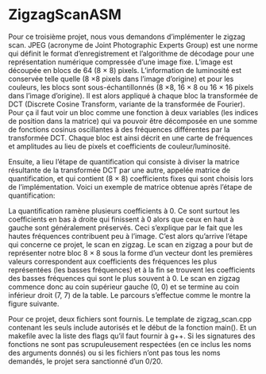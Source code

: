 # ZigzagScanASM


Pour ce troisième projet, nous vous demandons d’implémenter le zigzag scan.
JPEG (acronyme de Joint Photographic Experts Group) est une norme qui définit le format d’enregistrement et l’algorithme de décodage pour une représentation numérique compressée d’une image
fixe.
L’image est découpée en blocs de 64 (8 × 8) pixels. L’information de luminosité est conservée telle
quelle (8 ×8 pixels dans l’image d’origine) et pour les couleurs, les blocs sont sous-échantillonnés (8 ×8,
16 × 8 ou 16 × 16 pixels dans l’image d’origine).
Il est alors appliqué à chaque bloc la transformée de DCT (Discrete Cosine Transform, variante de la
transformée de Fourier). Pour ça il faut voir un bloc comme une fonction à deux variables (les indices
de position dans la matrice) qui va pouvoir être décomposée en une somme de fonctions cosinus
oscillantes à des fréquences différentes par la transformée DCT. Chaque bloc est ainsi décrit en une
carte de fréquences et amplitudes au lieu de pixels et coefficients de couleur/luminosité.


Ensuite, a lieu l’étape de quantification qui consiste à diviser la matrice résultante de la transformée
DCT par une autre, appelée matrice de quantification, et qui contient (8 × 8) coefficients fixes qui sont
choisis lors de l’implémentation. Voici un exemple de matrice obtenue après l’étape de quantification:


La quantification ramène plusieurs coefficients à 0. Ce sont surtout les coefficients en bas à droite
qui finissent à 0 alors que ceux en haut à gauche sont généralement préservés. Ceci s’explique par le
fait que les hautes fréquences contribuent peu à l’image.
C’est alors qu’arrive l’étape qui concerne ce projet, le scan en zigzag. Le scan en zigzag a pour but
de représenter notre bloc 8 × 8 sous la forme d’un vecteur dont les premières valeurs correspondent
aux coefficients des fréquences les plus représentées (les basses fréquences) et à la fin se trouvent les
coefficients des basses fréquences qui sont le plus souvent à 0. Le scan en zigzag commence donc au
coin supérieur gauche (0, 0) et se termine au coin inférieur droit (7, 7) de la table. Le parcours s’effectue
comme le montre la figure suivante.


Pour ce projet, deux fichiers sont fournis. Le template de zigzag_scan.cpp contenant les seuls
include autorisés et le début de la fonction main(). Et un makefile avec la liste des flags qu’il faut
fournir à g++.
Si les signatures des fonctions ne sont pas scrupuleusement respectées (en ce inclus les noms des
arguments donnés) ou si les fichiers n’ont pas tous les noms demandés, le projet sera sanctionné d’un
0/20.
